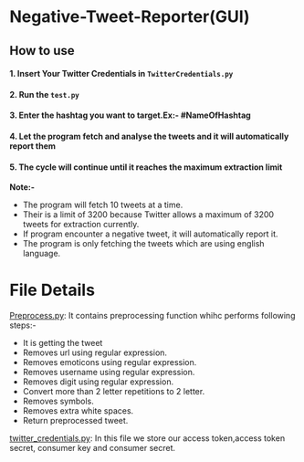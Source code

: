 # Negative-Tweet-Reporter(GUI)

## How to use 
#### 1. Insert Your Twitter Credentials in `TwitterCredentials.py`
#### 2. Run the `test.py`
#### 3. Enter the hashtag you want to target.Ex:- #NameOfHashtag
#### 4. Let the program fetch and analyse the tweets and it will automatically report them
#### 5. The cycle will continue until it reaches the maximum extraction limit


**Note:-** 
- The program will fetch 10 tweets at a time.
- Their is a limit of 3200 because Twitter allows a maximum of 3200 tweets for extraction currently.
- If program encounter a negative tweet, it will automatically report it.
- The program is only fetching the tweets which are using english language.

# File Details

<a href="https://github.com/akbloodadarsh/Negative-Tweet-Reporter-Automatic/blob/master/PreProcess.py">Preprocess.py</a>: It contains preprocessing function whihc performs following steps:- 
- It is getting the tweet  
- Removes url using regular expression.
- Removes emoticons using regular expression.
- Removes username using regular expression.
- Removes digit using regular expression.
- Convert more than 2 letter repetitions to 2 letter.
- Removes symbols.
- Removes extra white spaces.
- Return preprocessed tweet.

<a href="https://github.com/akbloodadarsh/Negative-Tweet-Reporter-Automatic/blob/master/twitter_credentials.py">twitter_credentials.py</a>: 
In this file we store our access token,access token secret, consumer key and consumer secret.



